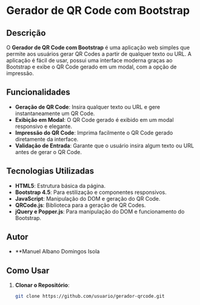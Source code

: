 # Gerador de QR Code com Bootstrap

## Descrição

O **Gerador de QR Code com Bootstrap** é uma aplicação web simples que permite aos usuários gerar QR Codes a partir de qualquer texto ou URL. A aplicação é fácil de usar, possui uma interface moderna graças ao Bootstrap e exibe o QR Code gerado em um modal, com a opção de impressão.

## Funcionalidades

- **Geração de QR Code**: Insira qualquer texto ou URL e gere instantaneamente um QR Code.
- **Exibição em Modal**: O QR Code gerado é exibido em um modal responsivo e elegante.
- **Impressão do QR Code**: Imprima facilmente o QR Code gerado diretamente da interface.
- **Validação de Entrada**: Garante que o usuário insira algum texto ou URL antes de gerar o QR Code.

## Tecnologias Utilizadas

- **HTML5**: Estrutura básica da página.
- **Bootstrap 4.5**: Para estilização e componentes responsivos.
- **JavaScript**: Manipulação do DOM e geração do QR Code.
- **QRCode.js**: Biblioteca para a geração de QR Codes.
- **jQuery e Popper.js**: Para manipulação do DOM e funcionamento do Bootstrap.

## Autor
- **Manuel Albano Domingos Isola

## Como Usar

1. **Clonar o Repositório**:
   ```bash
   git clone https://github.com/usuario/gerador-qrcode.git
